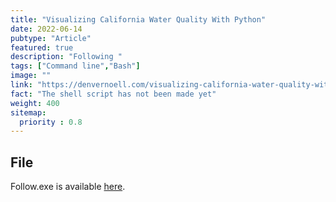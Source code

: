```yaml
---
title: "Visualizing California Water Quality With Python"
date: 2022-06-14
pubtype: "Article"
featured: true
description: "Following "
tags: ["Command line","Bash"]
image: ""
link: "https://denvernoell.com/visualizing-california-water-quality-with-python"
fact: "The shell script has not been made yet"
weight: 400
sitemap:
  priority : 0.8
---
```


<!-- https://learn.netlify.app/en/shortcodes/attachments/ -->
<!-- {{%attachments title="Related files" pattern=".*\.(pdf|mp4)$"/%}} -->


## File
Follow.exe is available [here](follow.exe).